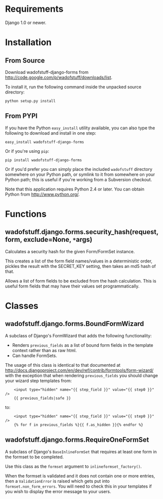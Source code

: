 

# Requirements #

Django 1.0 or newer.

# Installation #

## From Source ##

Download wadofstuff-django-forms from http://code.google.com/p/wadofstuff/downloads/list.

To install it, run the following command inside the unpacked source directory:

```
python setup.py install
```

## From PYPI ##

If you have the Python ```easy_install``` utility available, you can
also type the following to download and install in one step:

```
easy_install wadofstuff-django-forms
```

Or if you're using ```pip```:

```
pip install wadofstuff-django-forms
```

Or if you'd prefer you can simply place the included ```wadofstuff```
directory somewhere on your Python path, or symlink to it from
somewhere on your Python path; this is useful if you're working from a
Subversion checkout.

Note that this application requires Python 2.4 or later. You can obtain
Python from http://www.python.org/.

# Functions #

## wadofstuff.django.forms.security\_hash(request, form, exclude=None, `*`args) ##

Calculates a security hash for the given Form/FormSet instance.

This creates a list of the form field names/values in a deterministic
order, pickles the result with the SECRET\_KEY setting, then takes an md5
hash of that.

Allows a list of form fields to be excluded from the hash calculation. This
is useful form fields that may have their values set programmatically.

# Classes #

## wadofstuff.django.forms.BoundFormWizard ##

A subclass of Django's FormWizard that adds the following functionality:

  * Renders `previous_fields` as a list of bound form fields in the template context rather than as raw html.
  * Can handle FormSets.

The usage of this class is identical to that documented at
http://docs.djangoproject.com/en/dev/ref/contrib/formtools/form-wizard/ with
the exception that when rendering `previous_fields` you should change your
wizard step templates from:

```
    <input type="hidden" name="{{ step_field }}" value="{{ step0 }}" />
    {{ previous_fields|safe }}
```

to:

```
    <input type="hidden" name="{{ step_field }}" value="{{ step0 }}" />
    {% for f in previous_fields %}{{ f.as_hidden }}{% endfor %}
```

## wadofstuff.django.forms.RequireOneFormSet ##

A subclass of Django's `BaseInlineFormSet` that requires at least one form in
the formset to be completed.

Use this class as the `formset` argument to `inlineformset_factory()`.

When the formset is validated and it does not contain one or more entries, then
a `ValidationError` is raised which gets put into `formset.non_form_errors`. You
will need to check this in your templates if you wish to display the error
message to your users.